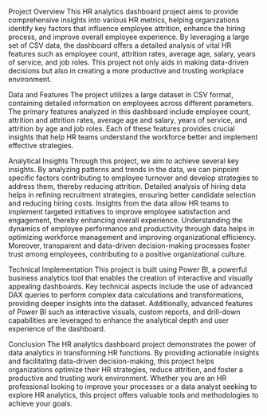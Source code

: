Project Overview
This HR analytics dashboard project aims to provide comprehensive insights into various HR metrics, helping organizations identify key factors that influence employee attrition, enhance the hiring process, and improve overall employee experience. By leveraging a large set of CSV data, the dashboard offers a detailed analysis of vital HR features such as employee count, attrition rates, average age, salary, years of service, and job roles. This project not only aids in making data-driven decisions but also in creating a more productive and trusting workplace environment.

Data and Features
The project utilizes a large dataset in CSV format, containing detailed information on employees across different parameters. The primary features analyzed in this dashboard include employee count, attrition and attrition rates, average age and salary, years of service, and attrition by age and job roles. Each of these features provides crucial insights that help HR teams understand the workforce better and implement effective strategies.

Analytical Insights
Through this project, we aim to achieve several key insights. By analyzing patterns and trends in the data, we can pinpoint specific factors contributing to employee turnover and develop strategies to address them, thereby reducing attrition. Detailed analysis of hiring data helps in refining recruitment strategies, ensuring better candidate selection and reducing hiring costs. Insights from the data allow HR teams to implement targeted initiatives to improve employee satisfaction and engagement, thereby enhancing overall experience. Understanding the dynamics of employee performance and productivity through data helps in optimizing workforce management and improving organizational efficiency. Moreover, transparent and data-driven decision-making processes foster trust among employees, contributing to a positive organizational culture.

Technical Implementation
This project is built using Power BI, a powerful business analytics tool that enables the creation of interactive and visually appealing dashboards. Key technical aspects include the use of advanced DAX queries to perform complex data calculations and transformations, providing deeper insights into the dataset. Additionally, advanced features of Power BI such as interactive visuals, custom reports, and drill-down capabilities are leveraged to enhance the analytical depth and user experience of the dashboard.

Conclusion
The HR analytics dashboard project demonstrates the power of data analytics in transforming HR functions. By providing actionable insights and facilitating data-driven decision-making, this project helps organizations optimize their HR strategies, reduce attrition, and foster a productive and trusting work environment. Whether you are an HR professional looking to improve your processes or a data analyst seeking to explore HR analytics, this project offers valuable tools and methodologies to achieve your goals.

